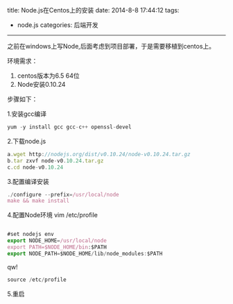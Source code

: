 title: Node.js在Centos上的安装
date: 2014-8-8 17:44:12
tags:
- node.js 
categories: 后端开发
---
之前在windows上写Node,后面考虑到项目部署，于是需要移植到centos上。

环境需求：
1. centos版本为6.5 64位
2. Node安装0.10.24

步骤如下：

1.安装gcc编译

```javascript
yum -y install gcc gcc-c++ openssl-devel 
```

2.下载node.js
```javascript
a.wget http://nodejs.org/dist/v0.10.24/node-v0.10.24.tar.gz  
b.tar zxvf node-v0.10.24.tar.gz 
c.cd node-v0.10.24
```

3.配置编译安装

```javascript
./configure --prefix=/usr/local/node 
make && make install
```

4.配置Node环境
vim /etc/profile 

```javascript

#set nodejs env  
export NODE_HOME=/usr/local/node  
export PATH=$NODE_HOME/bin:$PATH  
export NODE_PATH=$NODE_HOME/lib/node_modules:$PATH  
```
 
qw!

```javascript
source /etc/profile 
```

5.重启
